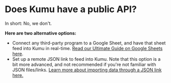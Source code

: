 # Does Kumu have a public API?

In short: No, we don't.&#x20;

**Here are two alternative options:**&#x20;

* Connect any third-party program to a Google Sheet, and have that sheet feed into Kumu in real-time. [Read our Ultimate Guide on Google Sheets here](https://blog.kumu.io/the-ultimate-guide-to-using-google-sheets-with-kumu-d46e96fd47a8).&#x20;
* Set up a remote JSON link to feed into Kumu. Note that this option is a bit more advanced, and not recommended if you're not familiar with JSON files/links. [Learn more about importing data through a JSON link here.](../guides/import/blueprints.md#set-a-remote-json-link)&#x20;
